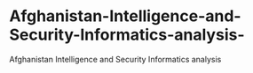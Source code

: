# Afghanistan-Intelligence-and-Security-Informatics-analysis-
Afghanistan Intelligence and Security Informatics analysis 
